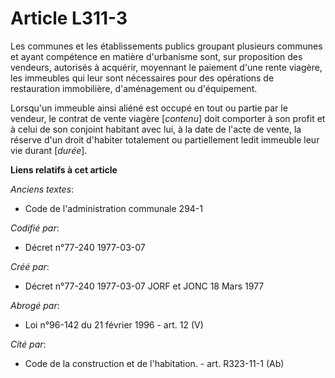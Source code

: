 # Article L311-3

Les communes et les établissements publics groupant plusieurs communes et ayant compétence en matière d'urbanisme sont, sur
proposition des vendeurs, autorisés à acquérir, moyennant le paiement d'une rente viagère, les immeubles qui leur sont
nécessaires pour des opérations de restauration immobilière, d'aménagement ou d'équipement.

Lorsqu'un immeuble ainsi aliéné est occupé en tout ou partie par le vendeur, le contrat de vente viagère [*contenu*] doit
comporter à son profit et à celui de son conjoint habitant avec lui, à la date de l'acte de vente, la réserve d'un droit
d'habiter totalement ou partiellement ledit immeuble leur vie durant [*durée*].

**Liens relatifs à cet article**

_Anciens textes_:

  - Code de l'administration communale 294-1

_Codifié par_:

  - Décret n°77-240 1977-03-07

_Créé par_:

  - Décret n°77-240 1977-03-07 JORF et JONC 18 Mars 1977

_Abrogé par_:

  - Loi n°96-142 du 21 février 1996 - art. 12 (V)

_Cité par_:

  - Code de la construction et de l'habitation. - art. R323-11-1 (Ab)
